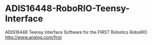 # ADIS16448-RoboRIO-Teensy-Interface
ADIS16448 Teensy Interface Software for the FIRST Robotics RoboRIO http://www.analog.com/first
